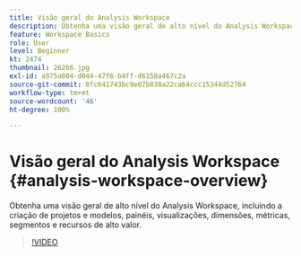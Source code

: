 ```yaml
---
title: Visão geral do Analysis Workspace
description: Obtenha uma visão geral de alto nível do Analysis Workspace, incluindo a criação de projetos e modelos, painéis, visualizações, dimensões, métricas, segmentos e recursos de alto valor.
feature: Workspace Basics
role: User
level: Beginner
kt: 2474
thumbnail: 26266.jpg
exl-id: a975a004-d044-47f6-b4ff-d6158a467c2a
source-git-commit: 8fc641743bc9e07b838a22ca64ccc15344d52764
workflow-type: tm+mt
source-wordcount: '46'
ht-degree: 100%

---
```


# Visão geral do Analysis Workspace {#analysis-workspace-overview}

Obtenha uma visão geral de alto nível do Analysis Workspace, incluindo a criação de projetos e modelos, painéis, visualizações, dimensões, métricas, segmentos e recursos de alto valor.

>[!VIDEO](https://video.tv.adobe.com/v/35802/?quality=12&learn=on&captions=por_br)
